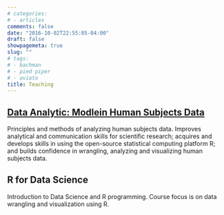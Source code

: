 ```yaml
---
# categories:
# - articles
comments: false
date: "2016-10-02T22:55:05-04:00"
draft: false
showpagemeta: true
slug: ""
# tags:
# - bachman
# - pied piper
# - aviato
title: Teaching
---
```

## [Data Analytic: Modlein Human Subjects Data](https://webapp4.asu.edu/catalog/courselist?s=HSE&n=531&t=2201&hon=F&gg=F)
Principles and methods of analyzing human subjects data. Improves analytical and communication skills for scientific research; acquires and develops skills in using the open-source statistical computing platform R; and builds confidence in wrangling, analyzing and visualizing human subjects data.


## R for Data Science
Introduction to Data Science and R programming. Course focus is on data wrangling and visualization using R.